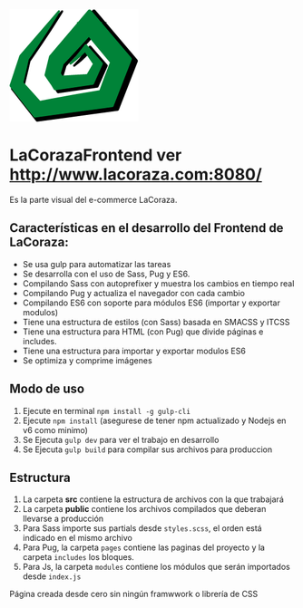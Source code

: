 ![Logo EDboilerplate](/public/assets/img/logo.png)

# LaCorazaFrontend ver http://www.lacoraza.com:8080/

Es la parte visual del e-commerce LaCoraza.

## Características en el desarrollo del Frontend de LaCoraza:

* Se usa gulp para automatizar las tareas
* Se desarrolla con el uso de Sass, Pug y ES6.
* Compilando Sass con autoprefixer y muestra los cambios en tiempo real
* Compilando Pug y actualiza el navegador con cada cambio
* Compilando ES6 con soporte para módulos ES6 (importar y exportar modulos)
* Tiene una estructura de estilos (con Sass) basada en SMACSS y ITCSS
* Tiene una estructura para HTML (con Pug) que divide páginas e includes.
* Tiene una estructura para importar y exportar modulos ES6
* Se optimiza y comprime imágenes

## Modo de uso


1. Ejecute en terminal `npm install -g gulp-cli`
2. Ejecute `npm install` (asegurese de tener npm actualizado y Nodejs en v6 como minimo)
3. Se Ejecuta `gulp dev` para ver el trabajo en desarrollo
4. Se Ejecuta `gulp build` para compilar sus archivos para produccion


## Estructura

1. La carpeta **src** contiene la estructura de archivos con la que trabajará
2. La carpeta **public** contiene los archivos compilados que deberan llevarse a producción
3. Para Sass importe sus partials desde `styles.scss`, el orden está indicado en el mismo archivo
4. Para Pug, la carpeta `pages` contiene las paginas del proyecto y la carpeta `includes` los bloques.
5. Para Js, la carpeta `modules` contiene los módulos que serán importados desde `index.js`

Página creada desde cero sin ningún framwwork o librería de CSS
